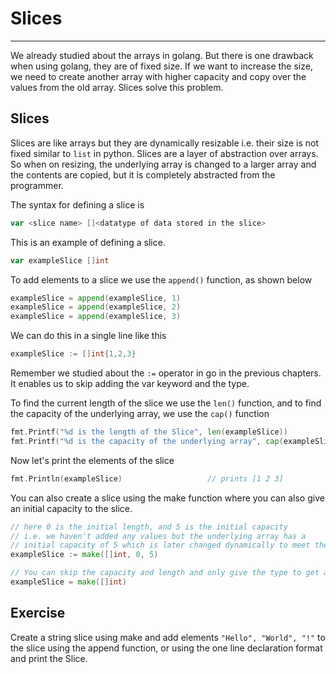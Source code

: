 # Slices

---

We already studied about the arrays in golang. But there is one drawback when using golang, they are of fixed size. If we want to increase the size, we need to create another array with higher capacity and copy over the values from the old array. Slices solve this problem.

## Slices

Slices are like arrays but they are dynamically resizable i.e. their size is not fixed similar to `list` in python. Slices are a layer of abstraction over arrays. So when on resizing, the underlying array is changed to a larger array and the contents are copied, but it is completely abstracted from the programmer.

The syntax for defining a slice is

```go
var <slice name> []<datatype of data stored in the slice>
```

This is an example of defining a slice.

```go
var exampleSlice []int
```

To add elements to a slice we use the `append()` function, as shown below

```go
exampleSlice = append(exampleSlice, 1)
exampleSlice = append(exampleSlice, 2)
exampleSlice = append(exampleSlice, 3)
```

We can do this in a single line like this

```go
exampleSlice := []int{1,2,3}
```

Remember we studied about the `:=` operator in go in the previous chapters. It enables us to skip adding the var keyword and the type.

To find the current length of the slice we use the `len()` function, and to find the capacity of the underlying array, we use the `cap()` function

```go
fmt.Printf("%d is the length of the Slice", len(exampleSlice))              // prints 3
fmt.Printf("%d is the capacity of the underlying array", cap(exampleSlice))
```

Now let's print the elements of the slice

```go
fmt.Println(exampleSlice)                   // prints [1 2 3]
```

You can also create a slice using the make function where you can also give an initial capacity to the slice.

```go
// here 0 is the initial length, and 5 is the initial capacity
// i.e. we haven't added any values but the underlying array has a
// initial capacity of 5 which is later changed dynamically to meet the requirement
exampleSlice := make([]int, 0, 5)

// You can skip the capacity and length and only give the type to get an empty slice
exampleSlice = make([]int)
```

## Exercise

Create a string slice using make and add elements `"Hello", "World", "!"` to the slice using the append function, or using the one line declaration format and print the Slice.
